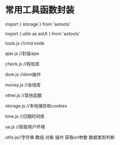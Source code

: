# 常用工具函数封装

import { storage } from 'axtools'

import { utils as axUt } from 'axtools'

tools.js //cmd node

ajax.js //封装ajax

check.js //校验库

dom.js //dom操作

money.js //金钱库

other.js //其他函数

storage.js //本地储存和cookies

time.js //日期时间库

ua.js   //获取用户环境

utils.js//字符串 数组 对象 操作 获取url参数 数据类型判断


